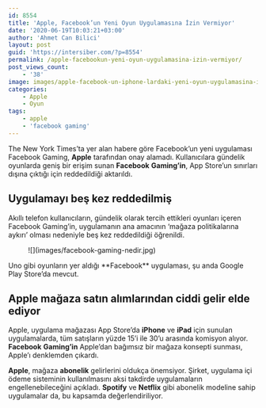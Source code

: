 ```yaml
---
id: 8554
title: 'Apple, Facebook’un Yeni Oyun Uygulamasına İzin Vermiyor'
date: '2020-06-19T10:03:21+03:00'
author: 'Ahmet Can Bilici'
layout: post
guid: 'https://intersiber.com/?p=8554'
permalink: /apple-facebookun-yeni-oyun-uygulamasina-izin-vermiyor/
post_views_count:
    - '38'
image: images/apple-facebook-un-iphone-lardaki-yeni-oyun-uygulamasina-izin-vermiyor.jpg
categories:
    - Apple
    - Oyun
tags:
    - apple
    - 'facebook gaming'
---
```


The New York Times’ta yer alan habere göre Facebook’un yeni uygulaması Facebook Gaming, **Apple** tarafından onay alamadı. Kullanıcılara gündelik oyunlarda geniş bir erişim sunan **Facebook** **Gaming’in**, App Store’un sınırları dışına çıktığı için reddedildiği aktarıldı.

## Uygulamayı beş kez reddedilmiş

Akıllı telefon kullanıcıların, gündelik olarak tercih ettikleri oyunları içeren Facebook Gaming’in, uygulamanın ana amacının ‘mağaza politikalarına aykırı’ olması nedeniyle beş kez reddedildiği öğrenildi.

<figure class="wp-block-image size-large">![](images/facebook-gaming-nedir.jpg)</figure>Uno gibi oyunların yer aldığı **Facebook** uygulaması, şu anda Google Play Store’da mevcut.

## Apple mağaza satın alımlarından ciddi gelir elde ediyor

Apple, uygulama mağazası App Store’da **iPhone** ve **iPad** için sunulan uygulamalarda, tüm satışların yüzde 15’i ile 30’u arasında komisyon alıyor. **Facebook** **Gaming’in** Apple’dan bağımsız bir mağaza konsepti sunması, Apple’ı denklemden çıkardı.

**Apple**, mağaza **abonelik** gelirlerini oldukça önemsiyor. Şirket, uygulama içi ödeme sisteminin kullanılmasını aksi takdirde uygulamaların engellenebileceğini açıkladı. **Spotify** ve **Netflix** gibi abonelik modeline sahip uygulamalar da, bu kapsamda değerlendiriliyor.